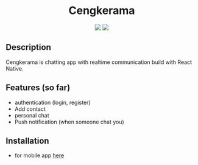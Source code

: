 <h1 align="center">Cengkerama</h1> 
<p align="center" ><img src="https://img.shields.io/badge/Build%20with-React%20Native-61dbfb?style=popout&logo=react"> <img src="https://img.shields.io/badge/Build%20with-Typescript-61dbfb?style=popout&logo=typescript"></p>


## Description
Cengkerama is chatting app with realtime communication build with React Native.

## Features (so far)
- authentication (login, register)
- Add contact
- personal chat
- Push notification (when someone chat you)

## Installation
- for mobile app [here](https://github.com/tavvfiq/cengkerama/blob/master/cengkerama-mobile-app/README.md)
